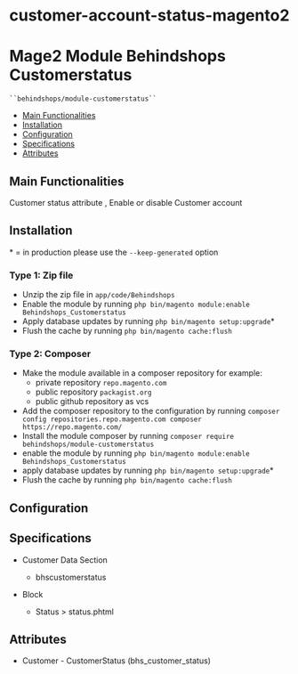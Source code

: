 # customer-account-status-magento2
# Mage2 Module Behindshops Customerstatus

    ``behindshops/module-customerstatus``

 - [Main Functionalities](#markdown-header-main-functionalities)
 - [Installation](#markdown-header-installation)
 - [Configuration](#markdown-header-configuration)
 - [Specifications](#markdown-header-specifications)
 - [Attributes](#markdown-header-attributes)


## Main Functionalities
Customer status attribute , Enable or disable Customer account

## Installation
\* = in production please use the `--keep-generated` option

### Type 1: Zip file

 - Unzip the zip file in `app/code/Behindshops`
 - Enable the module by running `php bin/magento module:enable Behindshops_Customerstatus`
 - Apply database updates by running `php bin/magento setup:upgrade`\*
 - Flush the cache by running `php bin/magento cache:flush`

### Type 2: Composer

 - Make the module available in a composer repository for example:
    - private repository `repo.magento.com`
    - public repository `packagist.org`
    - public github repository as vcs
 - Add the composer repository to the configuration by running `composer config repositories.repo.magento.com composer https://repo.magento.com/`
 - Install the module composer by running `composer require behindshops/module-customerstatus`
 - enable the module by running `php bin/magento module:enable Behindshops_Customerstatus`
 - apply database updates by running `php bin/magento setup:upgrade`\*
 - Flush the cache by running `php bin/magento cache:flush`


## Configuration




## Specifications

 - Customer Data Section
	- bhscustomerstatus

 - Block
	- Status > status.phtml


## Attributes

 - Customer - CustomerStatus (bhs_customer_status)
